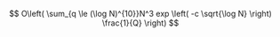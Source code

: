 $$
O\left( \sum_{q \le (\log N)^{10}}N^3 exp \left( -c \sqrt{\log N} \right) \frac{1}{Q} \right) 
$$